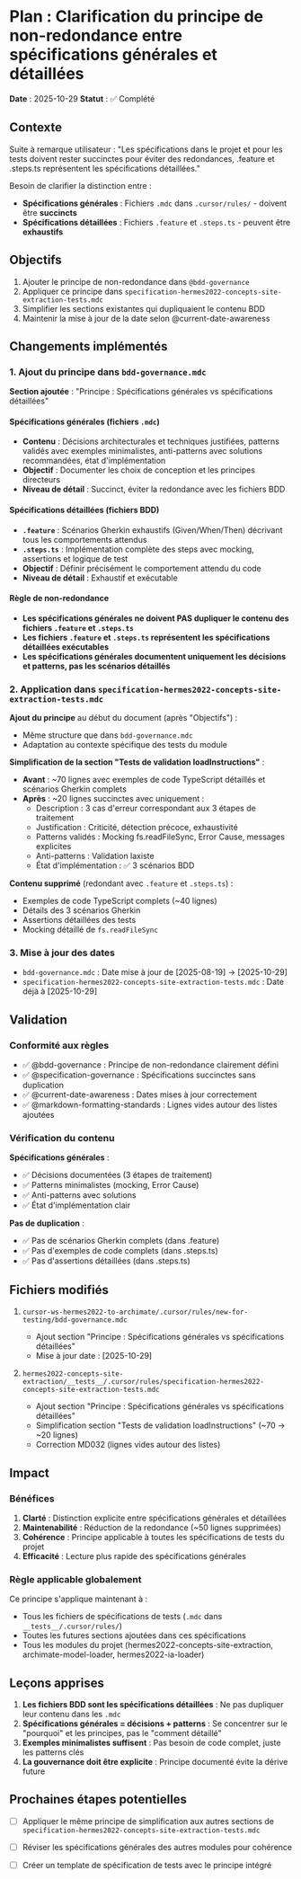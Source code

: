 # Plan : Clarification du principe de non-redondance entre spécifications générales et détaillées

**Date** : 2025-10-29
**Statut** : ✅ Complété

## Contexte

Suite à remarque utilisateur : "Les spécifications dans le projet et pour les tests doivent rester succinctes pour éviter des redondances, .feature et .steps.ts représentent les spécifications détaillées."

Besoin de clarifier la distinction entre :
- **Spécifications générales** : Fichiers `.mdc` dans `.cursor/rules/` - doivent être **succincts**
- **Spécifications détaillées** : Fichiers `.feature` et `.steps.ts` - peuvent être **exhaustifs**

## Objectifs

1. Ajouter le principe de non-redondance dans `@bdd-governance`
2. Appliquer ce principe dans `specification-hermes2022-concepts-site-extraction-tests.mdc`
3. Simplifier les sections existantes qui dupliquaient le contenu BDD
4. Maintenir la mise à jour de la date selon @current-date-awareness

## Changements implémentés

### 1. Ajout du principe dans `bdd-governance.mdc`

**Section ajoutée** : "Principe : Spécifications générales vs spécifications détaillées"

#### Spécifications générales (fichiers `.mdc`)
- **Contenu** : Décisions architecturales et techniques justifiées, patterns validés avec exemples minimalistes, anti-patterns avec solutions recommandées, état d'implémentation
- **Objectif** : Documenter les choix de conception et les principes directeurs
- **Niveau de détail** : Succinct, éviter la redondance avec les fichiers BDD

#### Spécifications détaillées (fichiers BDD)
- **`.feature`** : Scénarios Gherkin exhaustifs (Given/When/Then) décrivant tous les comportements attendus
- **`.steps.ts`** : Implémentation complète des steps avec mocking, assertions et logique de test
- **Objectif** : Définir précisément le comportement attendu du code
- **Niveau de détail** : Exhaustif et exécutable

#### Règle de non-redondance
- **Les spécifications générales ne doivent PAS dupliquer le contenu des fichiers `.feature` et `.steps.ts`**
- **Les fichiers `.feature` et `.steps.ts` représentent les spécifications détaillées exécutables**
- **Les spécifications générales documentent uniquement les décisions et patterns, pas les scénarios détaillés**

### 2. Application dans `specification-hermes2022-concepts-site-extraction-tests.mdc`

**Ajout du principe** au début du document (après "Objectifs") :
- Même structure que dans `bdd-governance.mdc`
- Adaptation au contexte spécifique des tests du module

**Simplification de la section "Tests de validation loadInstructions"** :
- **Avant** : ~70 lignes avec exemples de code TypeScript détaillés et scénarios Gherkin complets
- **Après** : ~20 lignes succinctes avec uniquement :
  - Description : 3 cas d'erreur correspondant aux 3 étapes de traitement
  - Justification : Criticité, détection précoce, exhaustivité
  - Patterns validés : Mocking fs.readFileSync, Error Cause, messages explicites
  - Anti-patterns : Validation laxiste
  - État d'implémentation : ✅ 3 scénarios BDD

**Contenu supprimé** (redondant avec `.feature` et `.steps.ts`) :
- Exemples de code TypeScript complets (~40 lignes)
- Détails des 3 scénarios Gherkin
- Assertions détaillées des tests
- Mocking détaillé de `fs.readFileSync`

### 3. Mise à jour des dates

- `bdd-governance.mdc` : Date mise à jour de [2025-08-19] → [2025-10-29]
- `specification-hermes2022-concepts-site-extraction-tests.mdc` : Date déjà à [2025-10-29]

## Validation

### Conformité aux règles

- ✅ @bdd-governance : Principe de non-redondance clairement défini
- ✅ @specification-governance : Spécifications succinctes sans duplication
- ✅ @current-date-awareness : Dates mises à jour correctement
- ✅ @markdown-formatting-standards : Lignes vides autour des listes ajoutées

### Vérification du contenu

**Spécifications générales** :
- ✅ Décisions documentées (3 étapes de traitement)
- ✅ Patterns minimalistes (mocking, Error Cause)
- ✅ Anti-patterns avec solutions
- ✅ État d'implémentation clair

**Pas de duplication** :
- ✅ Pas de scénarios Gherkin complets (dans .feature)
- ✅ Pas d'exemples de code complets (dans .steps.ts)
- ✅ Pas d'assertions détaillées (dans .steps.ts)

## Fichiers modifiés

1. `cursor-ws-hermes2022-to-archimate/.cursor/rules/new-for-testing/bdd-governance.mdc`
   - Ajout section "Principe : Spécifications générales vs spécifications détaillées"
   - Mise à jour date : [2025-10-29]

2. `hermes2022-concepts-site-extraction/__tests__/.cursor/rules/specification-hermes2022-concepts-site-extraction-tests.mdc`
   - Ajout section "Principe : Spécifications générales vs spécifications détaillées"
   - Simplification section "Tests de validation loadInstructions" (~70 → ~20 lignes)
   - Correction MD032 (lignes vides autour des listes)

## Impact

### Bénéfices
1. **Clarté** : Distinction explicite entre spécifications générales et détaillées
2. **Maintenabilité** : Réduction de la redondance (~50 lignes supprimées)
3. **Cohérence** : Principe applicable à toutes les spécifications de tests du projet
4. **Efficacité** : Lecture plus rapide des spécifications générales

### Règle applicable globalement
Ce principe s'applique maintenant à :
- Tous les fichiers de spécifications de tests (`.mdc` dans `__tests__/.cursor/rules/`)
- Toutes les futures sections ajoutées dans ces spécifications
- Tous les modules du projet (hermes2022-concepts-site-extraction, archimate-model-loader, hermes2022-ia-loader)

## Leçons apprises

1. **Les fichiers BDD sont les spécifications détaillées** : Ne pas dupliquer leur contenu dans les `.mdc`
2. **Spécifications générales = décisions + patterns** : Se concentrer sur le "pourquoi" et les principes, pas le "comment détaillé"
3. **Exemples minimalistes suffisent** : Pas besoin de code complet, juste les patterns clés
4. **La gouvernance doit être explicite** : Principe documenté évite la dérive future

## Prochaines étapes potentielles

- [ ] Appliquer le même principe de simplification aux autres sections de `specification-hermes2022-concepts-site-extraction-tests.mdc`
- [ ] Réviser les spécifications générales des autres modules pour cohérence
- [ ] Créer un template de spécification de tests avec le principe intégré

